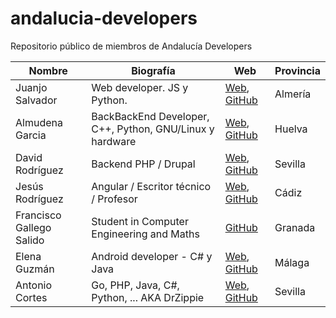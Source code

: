 # andalucia-developers
Repositorio público de miembros de Andalucía Developers

| Nombre | Biografía | Web      | Provincia |
|--------|-----------|----------|-----------|
| Juanjo Salvador | Web developer. JS y Python. | [Web](http://juanjosalvador.me), [GitHub](https://github.com/JuanjoSalvador) | Almería |
| Almudena Garcia | BackBackEnd Developer, C++, Python, GNU/Linux y hardware | [Web](http://hatsuit.wordpress.com), [GitHub](https://github.com/almuhs) | Huelva |
| David Rodríguez | Backend PHP / Drupal | [Web](https://davidjguru.github.io/), [GitHub](https://github.com/davidjguru)| Sevilla |
| Jesús Rodríguez | Angular / Escritor técnico / Profesor | [Web](http://angular-tips.com/), [GitHub](https://github.com/Foxandxss)| Cádiz |
| Francisco Gallego Salido | Student in Computer Engineering and Maths | [GitHub](https://github.com/fgallegosalido) | Granada |
| Elena Guzmán | Android developer - C# y Java| [Web](https://about.me/beelzenef), [GitHub](https://github.com/Beelzenef)| Málaga |
| Antonio Cortes | Go, PHP, Java, C#, Python, ... AKA DrZippie  | [Web](https://antoniocortes.com/), [GitHub](https://github.com/drzippie)| Sevilla |
